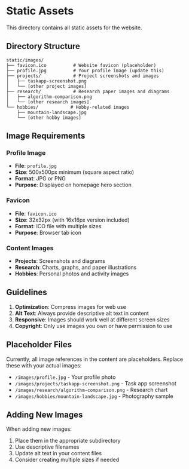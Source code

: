 # Static Assets

This directory contains all static assets for the website.

## Directory Structure

```
static/images/
├── favicon.ico          # Website favicon (placeholder)
├── profile.jpg          # Your profile image (update this)
├── projects/            # Project screenshots and images
│   ├── taskapp-screenshot.png
│   └── [other project images]
├── research/            # Research paper images and diagrams
│   ├── algorithm-comparison.png
│   └── [other research images]
└── hobbies/            # Hobby-related images
    ├── mountain-landscape.jpg
    └── [other hobby images]
```

## Image Requirements

### Profile Image
- **File**: `profile.jpg`
- **Size**: 500x500px minimum (square aspect ratio)
- **Format**: JPG or PNG
- **Purpose**: Displayed on homepage hero section

### Favicon
- **File**: `favicon.ico`
- **Size**: 32x32px (with 16x16px version included)
- **Format**: ICO file with multiple sizes
- **Purpose**: Browser tab icon

### Content Images
- **Projects**: Screenshots and diagrams
- **Research**: Charts, graphs, and paper illustrations
- **Hobbies**: Personal photos and activity images

## Guidelines

1. **Optimization**: Compress images for web use
2. **Alt Text**: Always provide descriptive alt text in content
3. **Responsive**: Images should work well at different screen sizes
4. **Copyright**: Only use images you own or have permission to use

## Placeholder Files

Currently, all image references in the content are placeholders. Replace these with your actual images:

- `/images/profile.jpg` - Your profile photo
- `/images/projects/taskapp-screenshot.png` - Task app screenshot
- `/images/research/algorithm-comparison.png` - Research chart
- `/images/hobbies/mountain-landscape.jpg` - Photography sample

## Adding New Images

When adding new images:

1. Place them in the appropriate subdirectory
2. Use descriptive filenames
3. Update alt text in your content files
4. Consider creating multiple sizes if needed